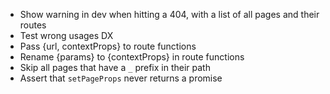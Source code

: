 - Show warning in dev when hitting a 404, with a list of all pages and their routes
- Test wrong usages DX
- Pass {url, contextProps} to route functions
- Rename {params} to {contextProps} in route functions
- Skip all pages that have a `_` prefix in their path
- Assert that `setPageProps` never returns a promise
